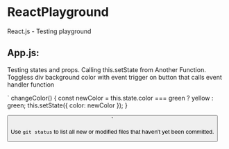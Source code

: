 # ReactPlayground
React.js - Testing playground

## App.js:

Testing states and props. Calling this.setState from Another Function. 
Toggless div background color with event trigger on button that calls
event handler function

`
changeColor() {
    const newColor = this.state.color === green ? yellow : green;
    this.setState({ color: newColor });
  }

<button onClick = {this.changeColor} >
`

Use `git status` to list all new or modified files that haven't yet been committed.
